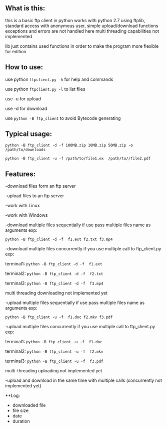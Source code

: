 ## What is this:

this is a basic ftp client in python 
works with python 2.7 
using ftplib, standard access with 
anonymous user, simple upload/download functions
exceptions and errors are not handled here
multi threading capabilities not implemented

lib just contains used functions
in order to make the program more flexible for edition
## How to use:

use python `ftpclient.py -h` for help and commands

use python `ftpclient.py -l` to list files

use -u for upload 

use -d for download

use `python -B ftp_client` to avoid Bytecode generating

## Typical usage:

`python -B ftp_client -d -f 100MB.zip 10MB.zip 50MB.zip -o /path/to/downloads`

`python -B ftp_client -u -f /path/to/file1.ex  /path/to//file2.pdf`


## Features:

-download files form an ftp server

-upload files to an ftp server

-work with Linux

-work with Windows

-download multiple files sequentially if use pass multiple files name as arguments
 exp: 
 
 `python -B ftp_client -d -f  f1.ext f2.txt f3.mp4`

-download multiple files concurrently if you use multiple call to ftp_client.py
exp: 

terminal1: `python -B ftp_client -d -f  f1.ext `

terminal2: `python -B ftp_client -d -f  f2.txt`

terminal3: `python -B ftp_client -d -f  f3.mp4`

multi threading downloading not implemented yet


-upload multiple files sequentially if use pass multiple files name as arguments
 exp: 
 
 `python -B ftp_client -u -f  f1.doc f2.mkv f3.pdf`

-upload multiple files concurrently if you use multiple call to ftp_client.py
exp: 

terminal1: `python -B ftp_client -u -f  f1.doc`

terminal2: `python -B ftp_client -u -f  f2.mkv`

terminal3: `python -B ftp_client -u -f  f3.pdf`

multi-threading uploading not implemented yet

-upload and download in the same time with multiple calls (concurrently not implemented yet)

**Log:

* downloaded file
* file size
* date
* duration
